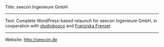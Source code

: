 Title: seecon Ingenieure GmbH

----

Text: Complete WordPress-based relaunch for seecon Ingenieure GmbH, in cooperation with [studiobosco](http://studiobosco.de) and [Franziska Frenzel](http://franziskafrenzel.net/)

----

Website: http://seecon.de
